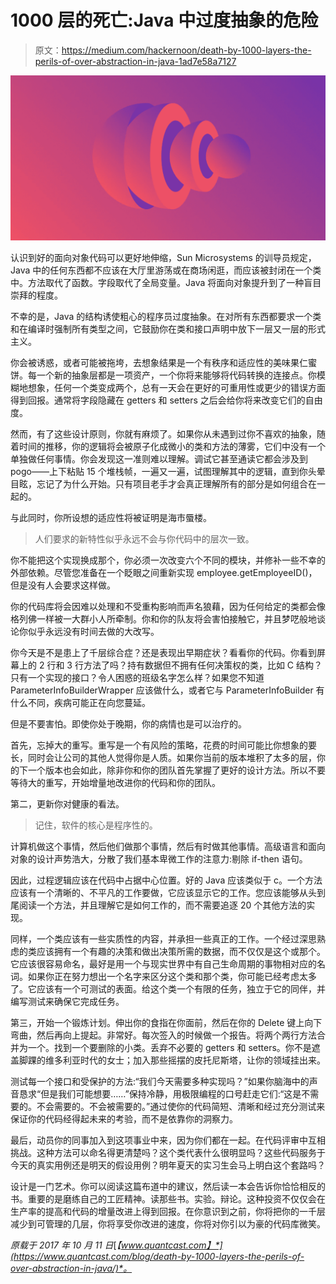 # 1000 层的死亡:Java 中过度抽象的危险

> 原文：<https://medium.com/hackernoon/death-by-1000-layers-the-perils-of-over-abstraction-in-java-1ad7e58a7127>

![](img/aa7dcd4958c9edda189cf8624a797e4a.png)

认识到好的面向对象代码可以更好地伸缩，Sun Microsystems 的训导员规定，Java 中的任何东西都不应该在大厅里游荡或在商场闲逛，而应该被封闭在一个类中。方法取代了函数。字段取代了全局变量。Java 将面向对象提升到了一种盲目崇拜的程度。

不幸的是，Java 的结构诱使粗心的程序员过度抽象。在对所有东西都要求一个类和在编译时强制所有类型之间，它鼓励你在类和接口声明中放下一层又一层的形式主义。

你会被诱惑，或者可能被拖垮，去想象结果是一个有秩序和适应性的美味果仁蜜饼。每一个新的抽象层都是一项资产，一个你将来能够将代码转换的连接点。你模糊地想象，任何一个类变成两个，总有一天会在更好的可重用性或更少的错误方面得到回报。通常将字段隐藏在 getters 和 setters 之后会给你将来改变它们的自由度。

然而，有了这些设计原则，你就有麻烦了。如果你从未遇到过你不喜欢的抽象，随着时间的推移，你的逻辑将会被原子化成微小的类和方法的薄雾，它们中没有一个单独做任何事情。你会发现这一准则难以理解。调试它甚至通读它都会涉及到 pogo——上下粘贴 15 个堆栈帧，一遍又一遍，试图理解其中的逻辑，直到你头晕目眩，忘记了为什么开始。只有项目老手才会真正理解所有的部分是如何组合在一起的。

与此同时，你所设想的适应性将被证明是海市蜃楼。

> 人们要求的新特性似乎永远不会与你代码中的层次一致。

你不能把这个实现换成那个，你必须一次改变六个不同的模块，并修补一些不幸的外部依赖。尽管您准备在一个眨眼之间重新实现 employee.getEmployeeID()，但是没有人会要求这样做。

你的代码库将会因难以处理和不受重构影响而声名狼藉，因为任何给定的类都会像格列佛一样被一大群小人所牵制。你和你的队友将会害怕接触它，并且梦呓般地谈论你似乎永远没有时间去做的大改写。

你今天是不是患上了千层综合症？还是表现出早期症状？看看你的代码。你看到屏幕上的 2 行和 3 行方法了吗？持有数据但不拥有任何决策权的类，比如 C 结构？只有一个实现的接口？令人困惑的班级名字怎么样？如果您不知道 ParameterInfoBuilderWrapper 应该做什么，或者它与 ParameterInfoBuilder 有什么不同，疾病可能正在向您蔓延。

但是不要害怕。即使你处于晚期，你的病情也是可以治疗的。

首先，忘掉大的重写。重写是一个有风险的策略，花费的时间可能比你想象的要长，同时会让公司的其他人觉得你是人质。如果你当前的版本堆积了太多的层，你的下一个版本也会如此，除非你和你的团队首先掌握了更好的设计方法。所以不要等待大的重写，开始增量地改进你的代码和你的团队。

第二，更新你对健康的看法。

> 记住，软件的核心是程序性的。

计算机做这个事情，然后他们做那个事情，然后有时做其他事情。高级语言和面向对象的设计声势浩大，分散了我们基本卑微工作的注意力:剔除 if-then 语句。

因此，过程逻辑应该在代码中占据中心位置。好的 Java 应该类似于 c。一个方法应该有一个清晰的、不平凡的工作要做，它应该显示它的工作。您应该能够从头到尾阅读一个方法，并且理解它是如何工作的，而不需要追逐 20 个其他方法的实现。

同样，一个类应该有一些实质性的内容，并承担一些真正的工作。一个经过深思熟虑的类应该拥有一个有趣的决策和做出决策所需的数据，而不仅仅是这个或那个。它应该很容易命名，最好是用一个与现实世界中有自己生命周期的事物相对应的名词。如果你正在努力想出一个名字来区分这个类和那个类，你可能已经考虑太多了。它应该有一个可测试的表面。给这个类一个有限的任务，独立于它的同伴，并编写测试来确保它完成任务。

第三，开始一个锻炼计划。伸出你的食指在你面前，然后在你的 Delete 键上向下弯曲，然后再向上提起。非常好。每次签入的时候做一个报告。将两个两行方法合并为一个。找到一个要删除的小类。丢弃不必要的 getters 和 setters。你不是遮盖脚踝的维多利亚时代的女士；加入那些摇摆的皮托尼斯塔，让你的领域挂出来。

测试每一个接口和受保护的方法:“我们今天需要多种实现吗？”如果你脑海中的声音恳求“但是我们可能想要……”保持冷静，用极限编程的口号赶走它们:“这是不需要的。不会需要的。不会被需要的。”通过使你的代码简短、清晰和经过充分测试来保证你的代码经得起未来的考验，而不是依靠你的洞察力。

最后，动员你的同事加入到这项事业中来，因为你们都在一起。在代码评审中互相挑战。这种方法可以命名得更清楚吗？这个类代表什么很明显吗？这些代码服务于今天的真实用例还是明天的假设用例？明年夏天的实习生会马上明白这个套路吗？

设计是一门艺术。你可以阅读这篇布道中的建议，然后读一本会告诉你恰恰相反的书。重要的是磨练自己的工匠精神。读那些书。实验。辩论。这种投资不仅仅会在生产率的提高和代码的增量改进上得到回报。在你意识到之前，你将把你的一千层减少到可管理的几层，你将享受你改进的速度，你将对你引以为豪的代码库微笑。

*原载于 2017 年 10 月 11 日*[*【www.quantcast.com】*](https://www.quantcast.com/blog/death-by-1000-layers-the-perils-of-over-abstraction-in-java/)*。*